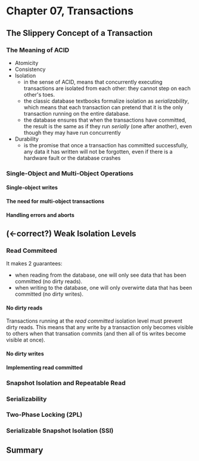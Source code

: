 # Chapter 07, Transactions

## The Slippery Concept of a Transaction

### The Meaning of ACID

- Atomicity
- Consistency
- Isolation
  - in the sense of ACID, means that concurrently executing transactions are isolated from each other: they cannot step on each other's toes.
  - the classic database textbooks formalize isolation as _serializability_, which means that each transaction can pretend that it is the only transaction running on the entire database.
  - the database ensures that when the transactions have committed, the result is the same as if they run _serially_ (one after another), even though they may have run concurrently
- Durability
  - is the promise that once a transaction has committed successfully, any data it has written will not be forgotten, even if there is a hardware fault or the database crashes

### Single-Object and Multi-Object Operations

#### Single-object writes

#### The need for multi-object transactions

#### Handling errors and aborts

## (<-correct?) Weak Isolation Levels

### Read Commiteed

It makes 2 guarantees:

- when reading from the database, one will only see data that has been committed (no dirty reads).
- when writing to the database, one will only overwirte data that has been committed (no dirty writes).

#### No dirty reads

Transactions running at the _read committed_ isolation level must prevent dirty reads. This means that any write by a transaction only becomes visible to others when that transation commits (and then all of tis writes become visible at once).

#### No dirty writes

#### Implementing read committed

### Snapshot Isolation and Repeatable Read

### Serializability

### Two-Phase Locking (2PL)

### Serializable Snapshot Isolation (SSI)

## Summary
